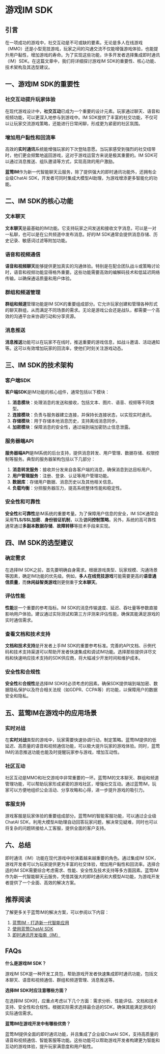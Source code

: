 # 游戏IM SDK

## 引言

在一项成功的游戏中，社交互动是不可或缺的要素。无论是多人在线游戏（MMO）还是小型竞技游戏，玩家之间的沟通交流不仅能增强游戏体验，也能提升用户黏性，增加游戏的寿命。为了实现这些功能，许多开发者选择集成即时通讯（IM）SDK。在这篇文章中，我们将详细探讨游戏IM SDK的重要性、核心功能、技术架构及其选型建议。

## 一、游戏IM SDK的重要性

### 社交互动提升玩家体验

在现代游戏设计中，**社交互动**已成为一个重要的设计元素。玩家通过聊天、语音和视频功能，可以更深入地参与到游戏中。IM SDK提供了丰富的社交功能，不仅可以让玩家交流游戏策略，还能进行日常闲聊，形成更为紧密的社区氛围。

### 增加用户黏性和回流率

高效的**实时通讯**系统能增强玩家的下次登陆意愿。当玩家感受到强烈的社交纽带时，他们更会频繁地返回游戏，这对于游戏运营方来说是极其重要的。IM SDK可以通过消息推送、组队邀请等方式，实现高效的用户激励。

**蓝莺IM**作为新一代智能聊天云服务，除了提供强大的即时通讯功能外，还拥有企业级ChatAI SDK，开发者可同时集成大模型AI助理，为游戏增添更多智能化的功能。

## 二、IM SDK的核心功能

### 文本聊天

**文本聊天**是最基础的IM功能。它支持玩家之间发送和接收文字消息，可以是一对一私聊，也可以是在公共频道中发布消息。好的IM SDK通常会提供消息存储、历史记录、敏感词过滤等附加功能。

### 语音和视频通信

**语音和视频聊天**能够提供更加真实的沟通体验。特别是在配合团队战斗或策略讨论时，语音和视频功能显得格外重要。这些功能需要高效的编解码技术和低延迟网络传输，以确保通话质量和用户体验。

### 群组和频道管理

**群组和频道**管理功能是IM SDK的重要组成部分。它允许玩家创建和管理各种形式的聊天群组，从而满足不同场景的需求。无论是游戏公会还是战队，都需要一个高效的沟通平台来协调行动和分享资源。

### 消息推送

**消息推送**功能可以在玩家不在线时，推送重要的游戏信息，如战斗邀请、活动通知等。这可以有效增加玩家的回流率，使他们时刻关注游戏动态。

## 三、IM SDK的技术架构

### 客户端SDK

**客户端SDK**是IM功能的核心组件，通常包括以下模块：

1. **消息模块**：处理消息的发送和接收，包括文本、图片、语音、视频等不同类型。
2. **连接模块**：负责与服务器建立连接，并保持长连接状态，以实现实时通讯。
3. **存储模块**：用于存储本地消息历史，支持离线消息同步。
4. **加密模块**：保障消息的安全性，通过端到端加密防止信息泄露。

### 服务器端API

**服务器端API**是IM系统的后台支持，提供消息转发、用户管理、数据存储、权限控制等服务。典型的服务器架构包括以下几部分：

1. **消息转发服务**：接收并分发来自各客户端的消息，确保消息到达目标用户。
2. **用户管理服务**：注册、登录、认证等用户管理功能。
3. **数据库**：存储用户数据、消息历史以及其他相关信息。
4. **负载均衡**：分担服务器压力，提高系统整体性能和稳定性。

### 安全性和可靠性

**安全性**和**可靠性**是IM系统的重要考量。为了保障用户信息的安全，IM SDK通常会采用**TLS/SSL加密**、**身份验证机制**，以及**访问控制策略**。另外，系统的高可靠性通常通过**多副本数据存储**、**故障转移**等技术手段来实现。

## 四、IM SDK的选型建议

### 确定需求

在选择IM SDK之前，首先要明确自身需求。根据游戏类型、玩家规模、沟通场景等因素，确定IM功能的优先级。例如，**多人在线竞技游戏**可能需要更高的**语音通信质量**，而**休闲益智类游戏**则更侧重于**文本聊天**。

### 评估性能

**性能**是一个重要的参考指标。IM SDK的消息传输速度、延迟、吞吐量等参数直接影响用户体验。建议通过实际测试和第三方评测来评估性能，确保其能满足游戏的实时通信需求。

### 查看文档和技术支持

**文档和技术支持**是开发者上手IM SDK的重要参考标准。完善的API文档、示例代码和技术支持渠道可以帮助开发者快速集成和调试IM功能。选择那些提供详尽文档和快速响应技术支持的SDK供应商，将大幅减少开发时间和维护成本。

### 安全性和合规性

**安全性**和**合规性**是选择IM SDK时必须考虑的因素。确保SDK提供端到端加密、数据隐私保护以及符合相关法规（如GDPR、CCPA等）的功能，以保障用户的数据安全和隐私。

## 五、蓝莺IM在游戏中的应用场景

### 实时对战

在**实时对战**类型的游戏中，玩家需要快速协调行动，制定策略。蓝莺IM提供的低延迟、高质量的语音和视频通信功能，可以极大提升玩家的游戏体验。同时，蓝莺IM的消息推送功能也能及时提醒玩家参与游戏，增加互动性。

### 社区互动

社区互动是MMO和社交游戏中非常重要的一环。蓝莺IM的文本聊天、群组和频道管理功能，可以帮助玩家形成紧密的游戏社区，增强社交互动。通过蓝莺IM，玩家可以方便地组织公会活动、分享攻略和心得，进一步提升游戏的吸引力。

### 客服支持

游戏客服是玩家体验的重要组成部分。蓝莺IM的智能客服功能，可以通过企业级ChatAI SDK，利用大模型AI助理自动回答玩家问题，解决常见疑难，同时也可以将复杂的问题转接给人工客服，提供全面的客户支持。

## 六、总结

即时通讯（IM）功能在现代游戏中扮演着越来越重要的角色。通过集成IM SDK，游戏开发者可以为玩家提供更为丰富的社交体验，增加用户黏性和回流率。选择合适的IM SDK需要综合考虑需求、性能、安全性及技术支持等多方面因素。蓝莺IM作为新一代智能聊天云服务，凭借其强大的即时通讯和大模型AI功能，为游戏开发者提供了一个全面、高效的解决方案。

## 推荐阅读

了解更多关于蓝莺IM的解决方案，可以参阅以下内容：

1. [蓝莺IM - 打造新一代智能应用](https://www.lanyingim.com)
2. [使用蓝莺ChatAI SDK](https://www.lanyingim.com/sdk/chat-ai)
3. [即时通讯开发指南（IM）](https://www.lanyingim.com/im-guide)

## FAQs

**什么是游戏IM SDK？**

游戏IM SDK是一种开发工具包，帮助游戏开发者快速集成即时通讯功能，包括文本聊天、语音和视频通信、群组和频道管理、消息推送等。

**选择IM SDK时应注意哪些方面？**

在选择IM SDK时，应重点考虑以下几个方面：需求分析、性能评估、文档和技术支持、安全性和合规性。根据实际需求选择最合适的SDK，确保其能满足游戏的实际通信需求。

**蓝莺IM在游戏开发中有哪些优势？**

蓝莺IM提供全面的即时通讯功能，并且集成了企业级ChatAI SDK，支持高质量的语音和视频通信、智能客服等功能。这些功能可以帮助游戏开发者构建更为智能和互动的游戏体验，提升玩家满意度和用户黏性。